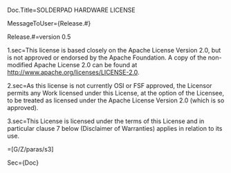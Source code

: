 Doc.Title=SOLDERPAD HARDWARE LICENSE

MessageToUser={Release.#}

Release.#=version 0.5

1.sec=This license is based closely on the Apache License Version 2.0, but is not approved or endorsed by the Apache Foundation. A copy of the non-modified Apache License 2.0 can be found at http://www.apache.org/licenses/LICENSE-2.0.

2.sec=As this license is not currently OSI or FSF approved, the Licensor permits any Work licensed under this License, at the option of the Licensee, to be treated as licensed under the Apache License Version 2.0 (which is so approved).

3.sec=This License is licensed under the terms of this License and in particular clause 7 below (Disclaimer of Warranties) applies in relation to its use.

=[G/Z/paras/s3]

Sec={Doc}
